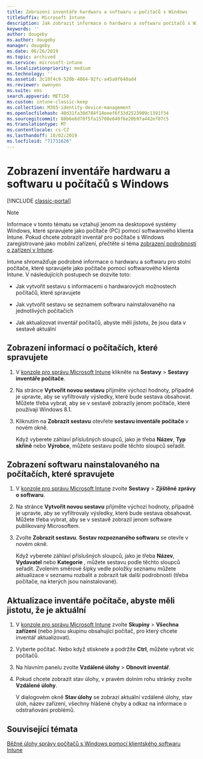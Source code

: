 ```yaml
---
title: Zobrazení inventáře hardwaru a softwaru u počítačů s Windows
titleSuffix: Microsoft Intune
description: Jak zobrazit informace o hardwaru a softwaru počítačů s Windows, které spravujete pomocí klienta softwaru Intune
keywords: ''
author: dougeby
ms.author: dougeby
manager: dougeby
ms.date: 06/26/2019
ms.topic: archived
ms.service: microsoft-intune
ms.localizationpriority: medium
ms.technology: ''
ms.assetid: 3c10f4c9-520b-4864-92fc-a45a9f640ad4
ms.reviewer: owenyen
ms.suite: ems
search.appverid: MET150
ms.custom: intune-classic-keep
ms.collection: M365-identity-device-management
ms.openlocfilehash: 40d31fa30d784f14eeef6f33d2523909c1391f34
ms.sourcegitcommit: 88b6e6d70f5fa15708e640f6e20b97a442ef07c5
ms.translationtype: MT
ms.contentlocale: cs-CZ
ms.lasthandoff: 10/02/2019
ms.locfileid: "71731626"
---
```

# <a name="view-hardware-and-software-inventory-for-windows-pcs"></a>Zobrazení inventáře hardwaru a softwaru u počítačů s Windows

[!INCLUDE [classic-portal](../../intune-classic/includes/classic-portal.md)]

> [!NOTE]
> Informace v tomto tématu se vztahují jenom na desktopové systémy Windows, které spravujete jako počítače (PC) pomocí softwarového klienta Intune. Pokud chcete zobrazit inventář pro počítače s Windows zaregistrované jako mobilní zařízení, přečtěte si téma [zobrazení podrobností o zařízení v Intune](../remote-actions/device-inventory.md).

Intune shromažďuje podrobné informace o hardwaru a softwaru pro stolní počítače, které spravujete jako počítače pomocí softwarového klienta Intune. V následujících postupech se dozvíte toto:

- Jak vytvořit sestavu s informacemi o hardwarových možnostech počítačů, které spravujete

- Jak vytvořit sestavu se seznamem softwaru nainstalovaného na jednotlivých počítačích

- Jak aktualizovat inventář počítačů, abyste měli jistotu, že jsou data v sestavě aktuální

## <a name="to-display-information-about-pcs-you-manage"></a>Zobrazení informací o počítačích, které spravujete

1. V [konzole pro správu Microsoft Intune](https://manage.microsoft.com/) klikněte na **Sestavy** &gt; **Sestavy inventáře počítače**.

2. Na stránce **Vytvořit novou sestavu** přijměte výchozí hodnoty, případně je upravte, aby se vyfiltrovaly výsledky, které bude sestava obsahovat. Můžete třeba vybrat, aby se v sestavě zobrazily jenom počítače, které používají Windows 8.1.

3. Kliknutím na **Zobrazit sestavu** otevřete **sestavu inventáře počítače** v novém okně.

    Když vyberete záhlaví příslušných sloupců, jako je třeba **Název**, **Typ skříně** nebo **Výrobce**, můžete sestavu podle těchto sloupců seřadit.

## <a name="to-display-software-installed-on-pcs-you-manage"></a>Zobrazení softwaru nainstalovaného na počítačích, které spravujete

1. V [konzole pro správu Microsoft Intune](https://manage.microsoft.com/) zvolte **Sestavy** &gt; **Zjištěné zprávy o softwaru**.

2. Na stránce **Vytvořit novou sestavu** přijměte výchozí hodnoty, případně je upravte, aby se vyfiltrovaly výsledky, které bude sestava obsahovat. Můžete třeba vybrat, aby se v sestavě zobrazil jenom software publikovaný Microsoftem.

3. Zvolte **Zobrazit sestavu**. **Sestav rozpoznaného softwaru** se otevře v novém okně.

    Když vyberete záhlaví příslušných sloupců, jako je třeba **Název**, **Vydavatel** nebo **Kategorie** , můžete sestavu podle těchto sloupců seřadit. Zvolením směrové šipky vedle položky seznamu můžete aktualizace v seznamu rozbalit a zobrazit tak další podrobnosti (třeba počítače, na kterých jsou nainstalované).

## <a name="to-refresh-computer-inventory-to-ensure-it-is-current"></a>Aktualizace inventáře počítače, abyste měli jistotu, že je aktuální

1. V [konzole pro správu Microsoft Intune](https://manage.microsoft.com/) zvolte **Skupiny** &gt; **Všechna zařízení** (nebo jinou skupinu obsahující počítač, pro který chcete inventář aktualizovat).

2. Vyberte počítač. Nebo když stisknete a podržíte **Ctrl**, můžete vybrat víc počítačů.

3. Na hlavním panelu zvolte **Vzdálené úlohy** &gt; **Obnovit inventář**.

4. Pokud chcete zobrazit stav úlohy, v pravém dolním rohu stránky zvolte **Vzdálené úlohy**.

    V dialogovém okně **Stav úlohy** se zobrazí aktuální vzdálené úlohy, stav úloh, název zařízení, všechny hlášené chyby a odkaz na informace o odstraňování problémů.

## <a name="see-also"></a>Související témata

[Běžné úlohy správy počítačů s Windows pomocí klientského softwaru Intune](common-windows-pc-management-tasks-with-the-microsoft-intune-computer-client.md)
